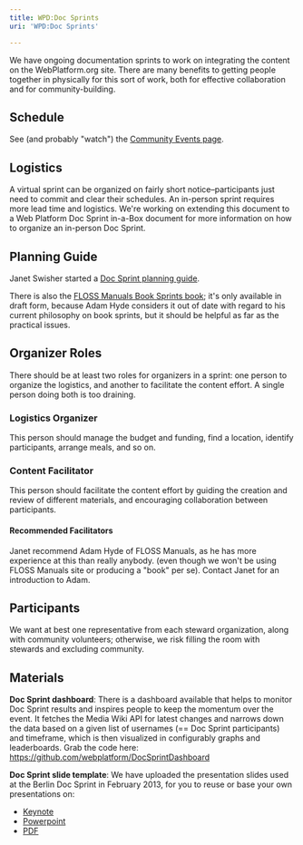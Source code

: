 ```yaml
---
title: WPD:Doc Sprints
uri: 'WPD:Doc Sprints'

---
```

We have ongoing documentation sprints to work on integrating the content on the WebPlatform.org site. There are many benefits to getting people together in physically for this sort of work, both for effective collaboration and for community-building.

## Schedule

See (and probably "watch") the [Community Events page](http://docs.webplatform.org/wiki/WPD:Community/Community_Events).

## Logistics

A virtual sprint can be organized on fairly short notice–participants just need to commit and clear their schedules. An in-person sprint requires more lead time and logistics. We're working on extending this document to a Web Platform Doc Sprint in-a-Box document for more information on how to organize an in-person Doc Sprint.

## Planning Guide

Janet Swisher started a [Doc Sprint planning guide](https://developer.mozilla.org/Project:en/Doc_sprint_planning_guide).

There is also the [FLOSS Manuals Book Sprints book](http://booki.flossmanuals.net/book-sprints/_draft/_v/1.0/introduction/); it's only available in draft form, because Adam Hyde considers it out of date with regard to his current philosophy on book sprints, but it should be helpful as far as the practical issues.

## Organizer Roles

There should be at least two roles for organizers in a sprint: one person to organize the logistics, and another to facilitate the content effort. A single person doing both is too draining.

### Logistics Organizer

This person should manage the budget and funding, find a location, identify participants, arrange meals, and so on.

### Content Facilitator

This person should facilitate the content effort by guiding the creation and review of different materials, and encouraging collaboration between participants.

#### Recommended Facilitators

Janet recommend Adam Hyde of FLOSS Manuals, as he has more experience at this than really anybody. (even though we won't be using FLOSS Manuals site or producing a "book" per se). Contact Janet for an introduction to Adam.

## Participants

We want at best one representative from each steward organization, along with community volunteers; otherwise, we risk filling the room with stewards and excluding community.

## Materials

**Doc Sprint dashboard**: There is a dashboard available that helps to monitor Doc Sprint results and inspires people to keep the momentum over the event. It fetches the Media Wiki API for latest changes and narrows down the data based on a given list of usernames (== Doc Sprint participants) and timeframe, which is then visualized in configurably graphs and leaderboards. Grab the code here: <https://github.com/webplatform/DocSprintDashboard>

**Doc Sprint slide template**: We have uploaded the presentation slides used at the Berlin Doc Sprint in February 2013, for you to reuse or base your own presentations on:

-   [Keynote](http://chrisdavidmills.github.com/wpds-berlin-preso/wpds-berlin-preso.key)
-   [Powerpoint](http://chrisdavidmills.github.com/wpds-berlin-preso/wpds-berlin-preso.ppt)
-   [PDF](http://chrisdavidmills.github.com/wpds-berlin-preso/wpds-berlin-preso.pdf)
